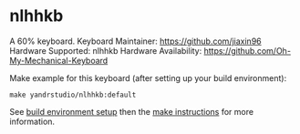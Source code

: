 nlhhkb
===

A 60% keyboard.
Keyboard Maintainer: https://github.com/jiaxin96
Hardware Supported: nlhhkb
Hardware Availability: https://github.com/Oh-My-Mechanical-Keyboard 

Make example for this keyboard (after setting up your build environment):

    make yandrstudio/nlhhkb:default

See [build environment setup](https://docs.qmk.fm/#/getting_started_build_tools) then the [make instructions](https://docs.qmk.fm/#/getting_started_make_guide) for more information.
